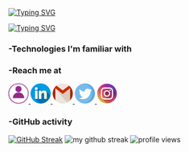 
<a href="https://git.io/typing-svg"><img src="https://readme-typing-svg.demolab.com?font=Indie+Flower&size=70&duration=3000&pause=15000&color=9D92FF&vCenter=true&multiline=true&width=500&height=150&lines=Heyyyy+Y'all!!" alt="Typing SVG" /></a>


<a href="https://git.io/typing-svg"><img src="https://readme-typing-svg.demolab.com?font=Indie+Flower&size=30&pause=1000&color=9D92FF&vCenter=true&multiline=true&width=1000&height=150&lines=I'm+jana%2C+an+outta-this-world+geek+%F0%9F%91%A9%E2%80%8D%F0%9F%92%BB+;Here+u+can+find+me+sharing+my+stuff+-any+kind+of+stuff+that+interests+me!+;Keep+learning%2C+stay+hydrated!+and+follow+me+to+make+this+world+better+%F0%9F%A7%9A%E2%80%8D%E2%99%80%EF%B8%8F" alt="Typing SVG" /></a>

### -Technologies I'm familiar with



### -Reach me at

<a href="https://Janaherself.github.io">
    <img height="40px" src="/icons/portfolio.png" title="portfolio">
  </a>
<a href="https://www.linkedin.com/in/jana-abusaa">
    <img height="40px" src="/icons/linkedin.png" title="linkedIn">
  </a>
<a href="mailto:jana.abusaa@gmail.com">
    <img height="40px" src="/icons/gmail.png" title="email">
  </a>
<a href="https://twitter.com/Janaherselff">
    <img height="40px" src="/icons/twitter.png" title="twitter">
  </a>
<a href="https://instagram.com/Janaherselff">
    <img height="40px" src="/icons/instagram.png" title="instagram">
  </a>

  <br>

### -GitHub activity

[![GitHub Streak](https://streak-stats.demolab.com/?user=janaherself&theme=holi-theme&hide_border=true&sideNums=9D92FF&sideLabels=9D92FF&currStreakLabel=9D92FF)](https://git.io/streak-stats)
<img src="https://streak-stats.demolab.com/?user=janaherself&theme=holi-theme&hide_border=true&sideNums=9D92FF&sideLabels=9D92FF&currStreakLabel=9D92FF" title="my github streak">
<img src="https://komarev.com/ghpvc/?username=janaherself&style=rounded-square&color=9D92FF" title="profile views">
  <br>
